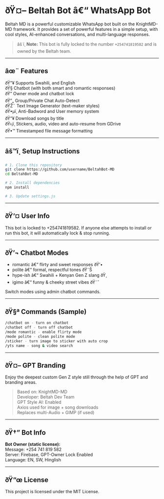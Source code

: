 # ðŸ¤– Beltah Bot â€“ WhatsApp Bot

Beltah MD is a powerful customizable WhatsApp bot built on the KnightMD-MD framework. It provides a set of powerful features in a simple setup, with cool styles, AI-enhanced conversations, and multi-language responses.

> âš ï¸ **Note:** This bot is fully locked to the number `+254741819582` and is owned by the Beltah team.

---

## âœ¨ Features

ðŸ”¥ Supports Swahili, and English  
ðŸ§  Chatbot (with both smart and romantic responses)  
ðŸ” Owner mode and chatbot lock  
ðŸ”„ Group/Private Chat Auto-Detect  
ðŸŽ¨ Text Image Generator (text-maker styles)  
ðŸ•µï¸ Anti-Badword and User memory system  
ðŸ“¥ Download songs by title  
ðŸ›¡ï¸ Stickers, audio, video and auto-resume from GDrive  
ðŸ•™ Timestamped file message formatting

---

## âš™ï¸ Setup Instructions

```bash
# 1. Clone this repository
git clone https://github.com/username/BeltahBot-MD
cd BeltahBot-MD

# 2. Install dependencies
npm install

# 3. Update settings.js
```

---

## ðŸ‘¤ User Info

This bot is locked to +254741819582. If anyone else attempts to install or run this bot, it will automatically lock & stop running.

---

## ðŸ’¬ Chatbot Modes

- romantic â€“ flirty and sweet responses ðŸ’•  
- polite â€“ formal, respectful tones ðŸ˜Š  
- hype-ish â€“ Swahili + Kenyan Gen Z slang ðŸ¸  
- igimo â€“ funny & cheeky street vibes ðŸ˜ˆ

Switch modes using admin chatbot commands.

---

## ðŸ§ª Commands (Sample)

```bash
/chatbot on - turn on chatbot  
/chatbot off - turn off chatbot  
/mode romantic - enable flirty mode  
/mode polite - clean polite mode  
/sticker - turn image to sticker with auto crop  
/yts name - song & video search  
```

---

## ðŸ¤– GPT Branding

Enjoy the deepest custom Gen Z style still through the help of GPT and branding areas.

> Based on: KnightMD-MD  
> Developer: Beltah Dev Team  
> GPT Style AI: Enabled  
> Axios used for image + song downloads  
> Replaces multi-Audio + GIMP (if used)

---

## ðŸ†” Bot Info

**Bot Owner (static license):**  
Message: +254 741 819 582  
Server: Firebase, GPT-Owner Lock Enabled  
Language: EN, SW, Hinglish

---

## ðŸ“œ License

This project is licensed under the MIT License.

